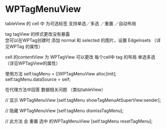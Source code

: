 # WPTagMenuView
tableView 的 cell 中 为可选标签  支持单选／多选 ／重置 ／自动布局 

tag  tagView 的样式更改没有暴露  
您可以在WPTag创建时  添加 normal 和 selected 的图片，设置 EdgeInsets （详见WPTag 的属性）

cell 的contentView  为  WPTagView 可以更改 每个cell中 tag 的布局 单选多选 （详见WPTagView的属性）


使用方法
self.tagMenu = [[WPTagMenuView alloc]init];
self.tagMenu.dataSource = self;

在代理方法中回答 数据相关问题  （类似tableView）
 
// 显示 WPTagMenuView
[self.tagMenu showTagMenuAtSuperView:sender];

// 隐藏 WPTagMenuView
[self.tagMenu dismissTagMenu];

// 此方法 会 重置 选中 的WPTagMenuView
[self.tagMenu resetTagMenu];
